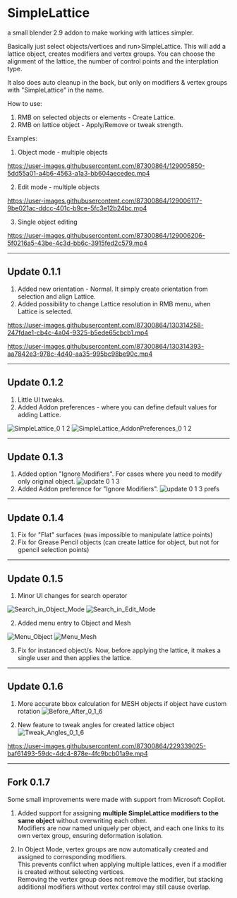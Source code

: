 # SimpleLattice

a small blender 2.9 addon to make working with lattices simpler.

Basically just select objects/vertices and run>SimpleLattice. This will add a lattice object, creates modifiers and vertex groups. 
You can choose the alignment of the lattice, the number of control points and the interplation type.

It also does auto cleanup in the back, but only on modifiers & vertex groups with "SimpleLattice" in the name.

How to use:

  1. RMB on selected objects or elements - Create Lattice.
  2. RMB on lattice object - Apply/Remove or tweak strength.

Examples:

  1. Object mode - multiple objects

https://user-images.githubusercontent.com/87300864/129005850-5dd55a01-a4b6-4563-a1a3-bb604aecedec.mp4

  2. Edit mode - multiple objects

https://user-images.githubusercontent.com/87300864/129006117-9be021ac-ddcc-401c-b9ce-5fc3e12b24bc.mp4

  3. Single object editing

https://user-images.githubusercontent.com/87300864/129006206-5f0216a5-43be-4c3d-bb6c-3915fed2c579.mp4

-----------------------------------------------------------------------------------------------------

## Update 0.1.1
1. Added new orientation - Normal. It simply create orientation from selection and align Lattice.
2. Added possibility to change Lattice resolution in RMB menu, when Lattice is selected.

https://user-images.githubusercontent.com/87300864/130314258-247fdae1-cb4c-4a04-9325-b5ede65cbcb1.mp4

https://user-images.githubusercontent.com/87300864/130314393-aa7842e3-978c-4d40-aa35-995bc98be90c.mp4

-----------------------------------------------------------------------------------------------------

## Update 0.1.2
1. Little UI tweaks.
2. Added Addon preferences - where you can define default values for adding Lattice.

![SimpleLattice_0 1 2](https://user-images.githubusercontent.com/87300864/130365642-55e18d9a-a52f-4315-b31d-193001bab57c.png)
![SimpleLattice_AddonPreferences_0 1 2](https://user-images.githubusercontent.com/87300864/130365643-890445a6-7de0-4759-b936-4e8d573a21de.png)

------------------------------------------------------------------------------------------------------

## Update 0.1.3
1. Added option "Ignore Modifiers". For cases where you need to modify only original object.
![update 0 1 3](https://user-images.githubusercontent.com/87300864/179476670-bf75c4bb-6f91-4d0e-a618-fe233f775600.png)
2. Added Addon preference for "Ignore Modifiers".
![update 0 1 3 prefs](https://user-images.githubusercontent.com/87300864/179476954-3f40aa49-9e0b-40e0-ab50-7fe92b8af7c5.png)

------------------------------------------------------------------------------------------------------

## Update 0.1.4
1. Fix for "Flat" surfaces (was impossible to manipulate lattice points)
2. Fix for Grease Pencil objects (can create lattice for object, but not for gpencil selection points)

------------------------------------------------------------------------------------------------------

## Update 0.1.5
1. Minor UI changes for search operator

![Search_in_Object_Mode](https://user-images.githubusercontent.com/87300864/210093381-b38bd70c-69db-45cd-accf-b8fb5c9b0bd4.png)
![Search_in_Edit_Mode](https://user-images.githubusercontent.com/87300864/210093394-e7c943f7-99aa-441a-81d9-64f50f63eb44.png)

2. Added menu entry to Object and Mesh

![Menu_Object](https://user-images.githubusercontent.com/87300864/210093566-7f73b3f5-13cd-466e-893c-37ca9155b806.png)
![Menu_Mesh](https://user-images.githubusercontent.com/87300864/210093573-fa226c2c-81a5-489f-ac4a-fc1042ab03c7.png)

3. Fix for instanced object/s. Now, before applying the lattice, it makes a single user and then applies the lattice.

------------------------------------------------------------------------------------------------------

## Update 0.1.6
1. More accurate bbox calculation for MESH objects if object have custom rotation
![Before_After_0_1_6](https://user-images.githubusercontent.com/87300864/229338682-d7e29066-8159-46bc-8be6-df34152bb195.png)

2. New feature to tweak angles for created lattice object
![Tweak_Angles_0_1_6](https://user-images.githubusercontent.com/87300864/229339007-48fbc619-454b-4c70-b699-8a2dfb524c95.png)

https://user-images.githubusercontent.com/87300864/229339025-baf61493-59dc-4dc4-878e-4fc9bcb01a9e.mp4

------------------------------------------------------------------------------------------------------

## Fork 0.1.7  
Some small improvements were made with support from Microsoft Copilot.
1. Added support for assigning **multiple SimpleLattice modifiers to the same object** without overwriting each other.  
   Modifiers are now named uniquely per object, and each one links to its own vertex group, ensuring deformation isolation.

2. In Object Mode, vertex groups are now automatically created and assigned to corresponding modifiers.  
   This prevents conflict when applying multiple lattices, even if a modifier is created without selecting vertices.  
   Removing the vertex group does not remove the modifier, but stacking additional modifiers without vertex control may still cause overlap.  

